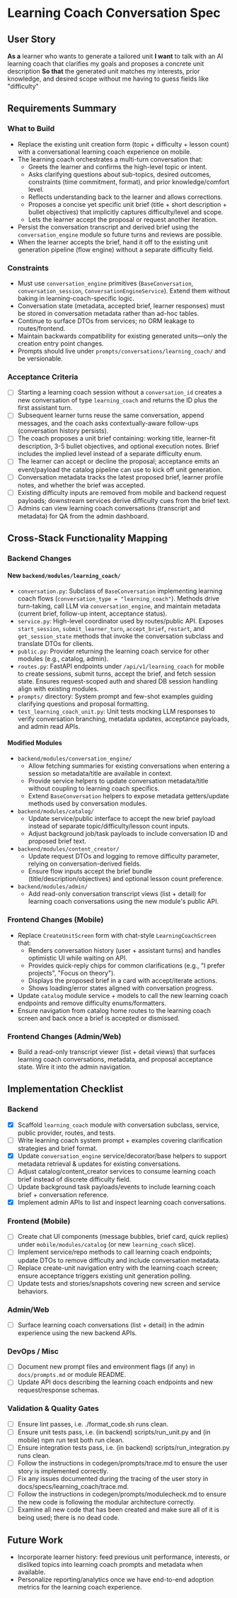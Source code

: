 # Learning Coach Conversation Spec

## User Story

**As a** learner who wants to generate a tailored unit
**I want** to talk with an AI learning coach that clarifies my goals and proposes a concrete unit description
**So that** the generated unit matches my interests, prior knowledge, and desired scope without me having to guess fields like "difficulty"

## Requirements Summary

### What to Build
- Replace the existing unit creation form (topic + difficulty + lesson count) with a conversational learning coach experience on mobile.
- The learning coach orchestrates a multi-turn conversation that:
  - Greets the learner and confirms the high-level topic or intent.
  - Asks clarifying questions about sub-topics, desired outcomes, constraints (time commitment, format), and prior knowledge/comfort level.
  - Reflects understanding back to the learner and allows corrections.
  - Proposes a concise yet specific unit brief (title + short description + bullet objectives) that implicitly captures difficulty/level and scope.
  - Lets the learner accept the proposal or request another iteration.
- Persist the conversation transcript and derived brief using the `conversation_engine` module so future turns and reviews are possible.
- When the learner accepts the brief, hand it off to the existing unit generation pipeline (flow engine) without a separate difficulty field.

### Constraints
- Must use `conversation_engine` primitives (`BaseConversation`, `conversation_session`, `ConversationEngineService`). Extend them without baking in learning-coach-specific logic.
- Conversation state (metadata, accepted brief, learner responses) must be stored in conversation metadata rather than ad-hoc tables.
- Continue to surface DTOs from services; no ORM leakage to routes/frontend.
- Maintain backwards compatibility for existing generated units—only the creation entry point changes.
- Prompts should live under `prompts/conversations/learning_coach/` and be versionable.

### Acceptance Criteria
- [ ] Starting a learning coach session without a `conversation_id` creates a new conversation of type `learning_coach` and returns the ID plus the first assistant turn.
- [ ] Subsequent learner turns reuse the same conversation, append messages, and the coach asks contextually-aware follow-ups (conversation history persists).
- [ ] The coach proposes a unit brief containing: working title, learner-fit description, 3-5 bullet objectives, and optional execution notes. Brief includes the implied level instead of a separate difficulty enum.
- [ ] The learner can accept or decline the proposal; acceptance emits an event/payload the catalog pipeline can use to kick off unit generation.
- [ ] Conversation metadata tracks the latest proposed brief, learner profile notes, and whether the brief was accepted.
- [ ] Existing difficulty inputs are removed from mobile and backend request payloads; downstream services derive difficulty cues from the brief text.
- [ ] Admins can view learning coach conversations (transcript and metadata) for QA from the admin dashboard.

## Cross-Stack Functionality Mapping

### Backend Changes

#### New `backend/modules/learning_coach/`
- `conversation.py`: Subclass of `BaseConversation` implementing learning coach flows (`conversation_type = "learning_coach"`). Methods drive turn-taking, call LLM via `conversation_engine`, and maintain metadata (current brief, follow-up intent, acceptance status).
- `service.py`: High-level coordinator used by routes/public API. Exposes `start_session`, `submit_learner_turn`, `accept_brief`, `restart`, and `get_session_state` methods that invoke the conversation subclass and translate DTOs for clients.
- `public.py`: Provider returning the learning coach service for other modules (e.g., catalog, admin).
- `routes.py`: FastAPI endpoints under `/api/v1/learning_coach` for mobile to create sessions, submit turns, accept the brief, and fetch session state. Ensures request-scoped auth and shared DB session handling align with existing modules.
- `prompts/` directory: System prompt and few-shot examples guiding clarifying questions and proposal formatting.
- `test_learning_coach_unit.py`: Unit tests mocking LLM responses to verify conversation branching, metadata updates, acceptance payloads, and admin read APIs.

#### Modified Modules
- `backend/modules/conversation_engine/`
  - Allow fetching summaries for existing conversations when entering a session so metadata/title are available in context.
  - Provide service helpers to update conversation metadata/title without coupling to learning coach specifics.
  - Extend `BaseConversation` helpers to expose metadata getters/update methods used by conversation modules.
- `backend/modules/catalog/`
  - Update service/public interface to accept the new brief payload instead of separate topic/difficulty/lesson count inputs.
  - Adjust background job/task payloads to include conversation ID and proposed brief text.
- `backend/modules/content_creator/`
  - Update request DTOs and logging to remove difficulty parameter, relying on conversation-derived fields.
  - Ensure flow inputs accept the brief bundle (title/description/objectives) and optional lesson count preference.
- `backend/modules/admin/`
  - Add read-only conversation transcript views (list + detail) for learning coach conversations using the new module's public API.

### Frontend Changes (Mobile)
- Replace `CreateUnitScreen` form with chat-style `LearningCoachScreen` that:
  - Renders conversation history (user + assistant turns) and handles optimistic UI while waiting on API.
  - Provides quick-reply chips for common clarifications (e.g., "I prefer projects", "Focus on theory").
  - Displays the proposed brief in a card with accept/iterate actions.
  - Shows loading/error states aligned with conversation progress.
- Update `catalog` module service + models to call the new learning coach endpoints and remove difficulty enums/formatters.
- Ensure navigation from catalog home routes to the learning coach screen and back once a brief is accepted or dismissed.

### Frontend Changes (Admin/Web)
- Build a read-only transcript viewer (list + detail views) that surfaces learning coach conversations, metadata, and proposal acceptance state. Wire it into the admin navigation.

## Implementation Checklist

### Backend
- [x] Scaffold `learning_coach` module with conversation subclass, service, public provider, routes, and tests.
- [ ] Write learning coach system prompt + examples covering clarification strategies and brief format.
- [x] Update `conversation_engine` service/decorator/base helpers to support metadata retrieval & updates for existing conversations.
- [ ] Adjust catalog/content_creator services to consume learning coach brief instead of discrete difficulty field.
- [ ] Update background task payloads/events to include learning coach brief + conversation reference.
- [x] Implement admin APIs to list and inspect learning coach conversations.

### Frontend (Mobile)
- [ ] Create chat UI components (message bubbles, brief card, quick replies) under `mobile/modules/catalog` (or new `learning_coach` slice).
- [ ] Implement service/repo methods to call learning coach endpoints; update DTOs to remove difficulty and include conversation metadata.
- [ ] Replace create-unit navigation entry with the learning coach screen; ensure acceptance triggers existing unit generation polling.
- [ ] Update tests and stories/snapshots covering new screen and service behaviors.

### Admin/Web
- [ ] Surface learning coach conversations (list + detail) in the admin experience using the new backend APIs.

### DevOps / Misc
- [ ] Document new prompt files and environment flags (if any) in `docs/prompts.md` or module README.
- [ ] Update API docs describing the learning coach endpoints and new request/response schemas.

### Validation & Quality Gates
- [ ] Ensure lint passes, i.e. ./format_code.sh runs clean.
- [ ] Ensure unit tests pass, i.e. (in backend) scripts/run_unit.py and (in mobile) npm run test both run clean.
- [ ] Ensure integration tests pass, i.e. (in backend) scripts/run_integration.py runs clean.
- [ ] Follow the instructions in codegen/prompts/trace.md to ensure the user story is implemented correctly.
- [ ] Fix any issues documented during the tracing of the user story in docs/specs/learning_coach/trace.md.
- [ ] Follow the instructions in codegen/prompts/modulecheck.md to ensure the new code is following the modular architecture correctly.
- [ ] Examine all new code that has been created and make sure all of it is being used; there is no dead code.

## Future Work
- Incorporate learner history: feed previous unit performance, interests, or disliked topics into learning coach prompts and metadata when available.
- Personalize reporting/analytics once we have end-to-end adoption metrics for the learning coach experience.
